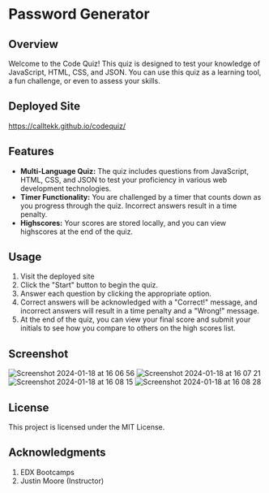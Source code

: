 # Password Generator
## Overview
Welcome to the Code Quiz! This quiz is designed to test your knowledge of JavaScript, HTML, CSS, and JSON. You can use this quiz as a learning tool, a fun challenge, or even to assess your skills. 

## Deployed Site
https://calltekk.github.io/codequiz/

## Features
- **Multi-Language Quiz:** The quiz includes questions from JavaScript, HTML, CSS, and JSON to test your proficiency in various web development technologies.
- **Timer Functionality:** You are challenged by a timer that counts down as you progress through the quiz. Incorrect answers result in a time penalty.
- **Highscores:** Your scores are stored locally, and you can view highscores at the end of the quiz.

## Usage
1. Visit the deployed site
2. Click the "Start" button to begin the quiz.
3. Answer each question by clicking the appropriate option.
4. Correct answers will be acknowledged with a "Correct!" message, and incorrect answers will result in a time penalty and a "Wrong!" message.
5. At the end of the quiz, you can view your final score and submit your initials to see how you compare to others on the high scores list.


## Screenshot
![Screenshot 2024-01-18 at 16 06 56](https://github.com/calltekk/codequiz/assets/112567796/de0d5691-c263-4f5c-bff7-c10585f900c5)
![Screenshot 2024-01-18 at 16 07 21](https://github.com/calltekk/codequiz/assets/112567796/77a8dcee-d12e-40d6-98c9-ab77b6b8b505)
![Screenshot 2024-01-18 at 16 08 15](https://github.com/calltekk/codequiz/assets/112567796/5ef0e7a2-184f-460f-abb0-a72b2b53fc67)
![Screenshot 2024-01-18 at 16 08 28](https://github.com/calltekk/codequiz/assets/112567796/ffed71f2-9756-444b-9b67-8874c5072a69)






## License
This project is licensed under the MIT License.

## Acknowledgments
1. EDX Bootcamps
2. Justin Moore (Instructor)

